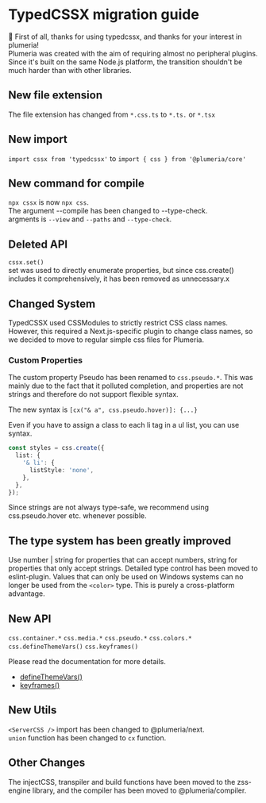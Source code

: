 # TypedCSSX migration guide

🎉 First of all, thanks for using typedcssx, and thanks for your interest in plumeria!  
Plumeria was created with the aim of requiring almost no peripheral plugins.
Since it's built on the same Node.js platform, the transition shouldn't be much harder than with other libraries.

## New file extension

The file extension has changed from `*.css.ts` to `*.ts.` or `*.tsx`

## New import

`import cssx from 'typedcssx'` to `import { css } from '@plumeria/core'`

## New command for compile

`npx cssx` is now `npx css`.  
The argument --compile has been changed to --type-check.  
argments is `--view` and `--paths` and `--type-check`.

## Deleted API

`cssx.set()`  
set was used to directly enumerate properties, but since css.create() includes it comprehensively, it has been removed as unnecessary.x

## Changed System

TypedCSSX used CSSModules to strictly restrict CSS class names. However, this required a Next.js-specific plugin to change class names, so we decided to move to regular simple css files for Plumeria.

### Custom Properties

The custom property Pseudo has been renamed to `css.pseudo.*`.
This was mainly due to the fact that it polluted completion, and properties are not strings and therefore do not support flexible syntax.

The new syntax is `[cx("& a", css.pseudo.hover)]: {...}`

Even if you have to assign a class to each li tag in a ul list, you can use syntax.

```ts
const styles = css.create({
  list: {
    '& li': {
      listStyle: 'none',
    },
  },
});
```

Since strings are not always type-safe, we recommend using css.pseudo.hover etc. whenever possible.

## The type system has been greatly improved

Use number | string for properties that can accept numbers, string for properties that only accept strings.
Detailed type control has been moved to eslint-plugin.
Values ​​that can only be used on Windows systems can no longer be used from the `<color>` type. This is purely a cross-platform advantage.

## New API

`css.container.*` `css.media.*` `css.pseudo.*` `css.colors.*`  
`css.defineThemeVars()` `css.keyframes()`

Please read the documentation for more details.

- [defineThemeVars()](https://plumeria.dev/docs/defineThemeVars)
- [keyframes()](https://plumeria.dev/docs/keyframes)

## New Utils

`<ServerCSS />` import has been changed to @plumeria/next.  
`union` function has been changed to `cx` function.

## Other Changes

The injectCSS, transpiler and build functions have been moved to the zss-engine library, and the compiler has been moved to @plumeria/compiler.
